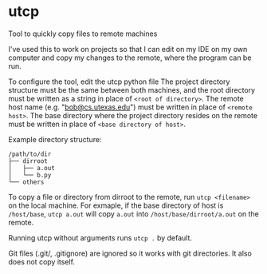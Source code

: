 # utcp
Tool to quickly copy files to remote machines

I've used this to work on projects so that I can edit on my IDE on my own computer and copy my changes to the remote, where the program can be run.

To configure the tool, edit the utcp python file
The project directory structure must be the same between both machines, and the root directory must be written as a string in place of `<root of directory>`.
The remote host name (e.g. "bob@cs.utexas.edu") must be written in place of `<remote host>`.
The base directory where the project directory resides on the remote must be written in place of `<base directory of host>`.

Example directory structure:
```
/path/to/dir
├── dirroot
│   ├── a.out
│   └── b.py
└── others
```

To copy a file or directory from dirroot to the remote, run `utcp <filename>` on the local machine.
For exmaple, if the base directory of host is `/host/base`, `utcp a.out` will copy `a.out` into `/host/base/dirroot/a.out` on the remote.

Running utcp without arguments runs `utcp .` by default.

Git files (.git/, .gitignore) are ignored so it works with git directories.
It also does not copy itself.
